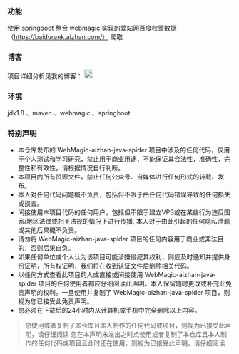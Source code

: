 ### 功能

使用 springboot 整合 webmagic 实现的爱站网百度权重数据（https://baidurank.aizhan.com/） 爬取

### 博客

项目详细分析见我的博客：
<span>
 <a href="https://blog.csdn.net/ThinkingOverflow/article/details/125928405"><img src="https://img.shields.io/badge/Blogger-FF5722?style=for-the-badge&logo=blogger&logoColor=white" height="20px" alt="LinkedIn"> </a>
</span> 


### 环境

jdk1.8 、maven 、webmagic 、springboot

### 特别声明

* 本仓库发布的 WebMagic-aizhan-java-spider 项目中涉及的任何代码，仅用于个人测试和学习研究，禁止用于商业用途，不能保证其合法性，准确性，完整性和有效性，请根据情况自行判断。
* 本项目内所有资源文件，禁止任何公众号、自媒体进行任何形式的转载、发布。
* 本人对任何代码问题概不负责，包括但不限于由任何代码错误导致的任何损失或损害。
* 间接使用本项目代码的任何用户，包括但不限于建立VPS或在某些行为违反国家/地区法律或相关法规的情况下进行传播, 本人对于由此引起的任何隐私泄漏或其他后果概不负责。
* 请勿将 WebMagic-aizhan-java-spider 项目的任何内容用于商业或非法目的，否则后果自负。
* 如果任何单位或个人认为该项目可能涉嫌侵犯其权利，则应及时通知并提供身份证明，所有权证明，我们将在收到认证文件后删除相关代码。
* 以任何方式查看此项目的人或直接或间接使用 WebMagic-aizhan-java-spider 项目的任何使用者都应仔细阅读此声明。本人保留随时更改或补充此免责声明的权利。一旦使用并复制了 WebMagic-aizhan-java-spider 项目，则视为您已接受此免责声明。
* 您必须在下载后的24小时内从计算机或手机中完全删除以上内容。

> 您使用或者复制了本仓库且本人制作的任何代码或项目，则视为已接受此声明，请仔细阅读
> 您在本声明未发出之时点使用或者复制了本仓库且本人制作的任何代码或项目且此时还在使用，则视为已接受此声明，请仔细阅读
